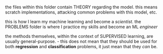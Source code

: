 the files within this folder contain THEORY regarding the model.
this means scratch implementations, attacking common problems with this model, etc.

this is how I learn my machine learning and become a _scientist_.
the PROBLEMS folder is where I practice my skills and become an ML _engineer_

the methods themselves, within the context of SUPERVISED learning, are usually general-purpose.
    - this does not mean that they should be used for both **regression** and **classification** problems, it just mean that they _can_ be.
